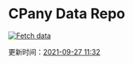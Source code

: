 # CPany Data Repo

[![Fetch data](https://github.com/yjl9903/CPany/actions/workflows/fetch.yml/badge.svg)](https://github.com/yjl9903/CPany/actions/workflows/fetch.yml)

<!-- START_SECTION: update_time -->
更新时间：[2021-09-27 11:32](https://www.timeanddate.com/worldclock/fixedtime.html?msg=Fetch+data&iso=20210927T113208&p1=237)
<!-- END_SECTION: update_time -->
